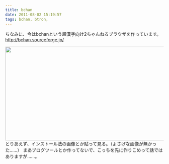 ```yaml
---
title: bchan
date: 2011-08-02 15:19:57
tags: bchan, btron, 
---
```

ちなみに、今はbchanという超漢字向け2ちゃんねるブラウザを作っています。　<a href="http://bchan.sourceforge.jp/">http://bchan.sourceforge.jp/</a>

<a href="/2011/08/02/bchan/install.png"><img class="alignnone size-full wp-image-8" src="/2011/08/02/bchan/install.png" alt="" width="771" height="298" /></a>
とりあえず、インストール法の画像とか貼って見る。（よさげな画像が無かった……）
まあブログツールとか作ってないで、こっちを先に作りこめって話ではありますが……。
